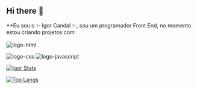 ## Hi there 👋

**Eu sou o ✨ Igor Candal ✨, sou um programador Front End, no momento estou criando projetos com:
<br> <br>
<img src="https://img.shields.io/badge/HTML5-E34F26?style=for-the-badge&logo=html5&logoColor=white" alt="logo-html"/>

<img src="https://img.shields.io/badge/CSS-239120?&style=for-the-badge&logo=css3&logoColor=white" alt="logo-css"/>

<img src="https://img.shields.io/badge/JavaScript-F7DF1E?style=for-the-badge&logo=javascript&logoColor=black" alt="logo-javascript"/>

[![Igor Stats](https://github-readme-stats.vercel.app/api?username=IgorCandal)](https://github.com/anuraghazra/github-readme-stats)

[![Top Langs](https://github-readme-stats.vercel.app/api/top-langs/?username=IgorCandal)](https://github.com/anuraghazra/github-readme-stats)


